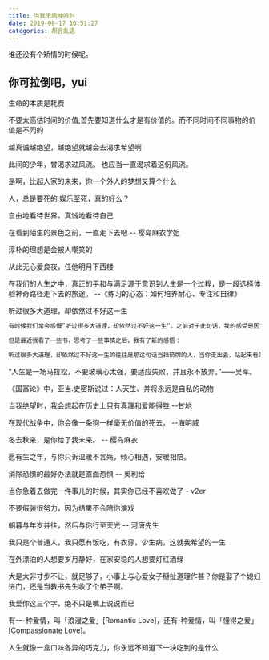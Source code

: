```yaml
---
title: 当我无病呻吟时
date: 2019-08-17 16:51:27
categories: 胡言乱语
---
```


谁还没有个矫情的时候呢。

<!--more-->

## 你可拉倒吧，yui

生命的本质是耗费

不要太高估时间的价值,首先要知道什么才是有价值的。而不同时间不同事物的价值是不同的

越真诚越绝望，越绝望就越会去渴求希望啊

此间的少年，曾渴求过风流。
也应当一直渴求着这份风流。

是啊，比起人家的未来，你一个外人的梦想又算个什么

人，总是要死的
娱乐至死，真的好么？

自由地看待世界，真诚地看待自己

在看到陌生的景色之前，一直走下去吧 -- 樱岛麻衣学姐

淳朴的理想是会被人嘲笑的

从此无心爱良夜，任他明月下西楼

在我们的人生之中，真正的平和与满足源于意识到人生是一个过程，是一段选择体验神奇路径走下去的旅途。 --《练习的心态：如何培养耐心、专注和自律》

听过很多大道理，却依然过不好这一生

```txt
有时候我们常会感慨”听过很多大道理，却依然过不好这一生“。之前对于此句话，我的感受是因为我们并没有实践它，收藏就以为看了，看过就以为懂了。所以导致了我们并没有过好这一生，这句话被我归类为毒鸡汤。

但是最近我看了一些书，思考了一些事情之后，我有了新的感悟：

听过很多大道理，却依然过不好这一生的往往是那这句话当挡箭牌的人，当你走出去，站起来看的时候，你会发现，那些过着令人羡慕的人生的人，其实他们听的道理也许和你听的并不一样。因为，鸡汤也有高下之分。
```

“人生是一场马拉松，不要玻璃心太强，要适应失败，并且永不放弃。”——吴军。

《国富论》中，亚当.史密斯说过：人天生、并将永远是自私的动物

当我绝望时，我会想起在历史上只有真理和爱能得胜 --甘地

在现代战争中，你会像一条狗一样毫无价值的死去。 --海明威

冬去秋来，是你给了我未来。 -- 樱岛麻衣

愿有生之年，与你只诉温暖不言殇，倾心相遇，安暖相陪。

消除恐惧的最好办法就是直面恐惧 -- 奥利给

当你急着去做完一件事儿的时候，其实你已经不喜欢做了 - v2er

不要假装很努力，因为结果不会陪你演戏

朝暮与年岁并往，然后与你行至天光 -- 河唐先生

我只是个普通人，我只愿有饭吃，有衣穿，少生病，这就我希望的一生

在外漂泊的人想要岁月静好，在家安稳的人想要灯红酒绿

大是大非寸步不让，就足够了，小事上与心爱女子掰扯道理作甚？你是娶了个媳妇进门，还是当教书先生收了个弟子啊。

我爱你这三个字，绝不只是嘴上说说而已

有一-种爱情，叫「浪漫之爱」[Romantic Love]，还有-种爱情，叫「懂得之爱」[Compassionate Love]。

人生就像一盒口味各异的巧克力，你永远不知道下一块吃到的是什么
